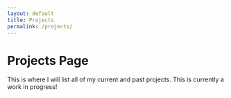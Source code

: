 ```yaml
---
layout: default
title: Projects
permalink: /projects/
---
```


# Projects Page

This is where I will list all of my current and past projects. This is currently a work in progress!